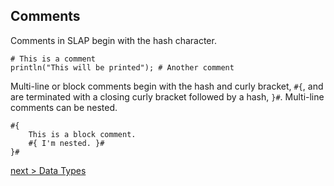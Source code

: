 ## Comments
Comments in SLAP begin with the hash character.
```
# This is a comment
println("This will be printed"); # Another comment
```
Multi-line or block comments begin with the hash and curly bracket, `#{`, and are terminated with a closing curly bracket followed by a hash, `}#`. Multi-line comments can be nested.
```
#{
    This is a block comment.
    #{ I'm nested. }#
}#
```

[next > Data Types](https://github.com/bichanna/slap/blob/master/docs/syntax_doc/data_types.md#data-types)
